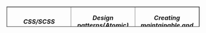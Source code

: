 <p><em><!-- #######  YAY, I AM THE SOURCE EDITOR! #########--></em></p>
<p>&nbsp;</p>
<div class="udlite-block-list-item udlite-block-list-item-small udlite-block-list-item-tight udlite-block-list-item-neutral udlite-text-sm" data-purpose="objective">&nbsp;</div>
<div class="udlite-block-list-item udlite-block-list-item-small udlite-block-list-item-tight udlite-block-list-item-neutral udlite-text-sm" data-purpose="objective">
<div class="udlite-block-list-item-content" style="text-align: center;">&nbsp;</div>
<div class="udlite-block-list-item-content" style="text-align: center;">&nbsp;</div>
<div class="udlite-block-list-item-content" style="text-align: center;">&nbsp;</div>
<div class="udlite-block-list-item-content" style="text-align: left;">
<table style="border-collapse: collapse; width: 100%; height: 54px;" border="1">
<tbody>
<tr style="height: 18px;">
<td style="width: 33.3333%; height: 18px;">
<p style="text-align: center;"><em><strong><span class="what-you-will-learn--objective-item--ECarc">CSS/SCSS architecture of frontend codebases</span></strong></em></p>
</td>
<td style="width: 33.3333%; height: 18px;">
<p style="text-align: center;"><em><strong><span class="what-you-will-learn--objective-item--ECarc">Design patterns(Atomic) for creating reusable React components</span></strong></em></p>
</td>
<td style="width: 33.3333%; height: 18px;">
<p style="text-align: center;"><em><strong><span class="what-you-will-learn--objective-item--ECarc">Creating maintainable and team effective components with Typescript</span></strong></em></p>
</td>
</tr>
<tr style="height: 18px;">
<td style="width: 33.3333%; height: 18px;">
<p style="text-align: center;"><em><strong><span class="what-you-will-learn--objective-item--ECarc">Creating, deploying, and managing npm packages with Lerna</span></strong></em></p>
</td>
<td style="width: 33.3333%; height: 18px;">
<p style="text-align: center;"><em><strong><span class="what-you-will-learn--objective-item--ECarc">Accessibility of custom components &amp; accessibility testing(ARIA)</span></strong></em></p>
</td>
<td style="width: 33.3333%; height: 18px;">
<p style="text-align: center;"><em><strong><span class="what-you-will-learn--objective-item--ECarc">Performance optimization for styles in React codebases</span></strong></em></p>
</td>
</tr>
<tr style="height: 18px;">
<td style="width: 33.3333%; height: 18px;">
<p style="text-align: center;"><em><strong><span class="what-you-will-learn--objective-item--ECarc">Unit and visual regression testing(Chromatic and Jest/React Testing Library)</span></strong></em></p>
</td>
<td style="width: 33.3333%; height: 18px;">
<p style="text-align: center;"><em><strong><span class="what-you-will-learn--objective-item--ECarc">Storybook and component libraries</span></strong></em></p>
</td>
<td style="width: 33.3333%; height: 18px; text-align: center;"><em><strong><span class="what-you-will-learn--objective-item--ECarc">Continuous integration and</span> deployments (CI/CD)</strong></em></td>
</tr>
</tbody>
</table>
</div>
</div>
